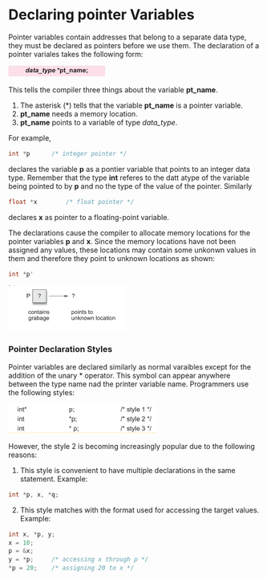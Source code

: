 # Declaring pointer Variables

Pointer variables contain addresses that belong to a separate data type, they must be declared as pointers before we use them. The declaration of a pointer variales takes the following form:

![pointer 4](asset/104-pointers.png)

This tells the compiler three things about the variable **pt_name**.

1. The asterisk (*) tells that the variable **pt_name** is a pointer variable.
2. **pt_name** needs a memory location.
3. **pt_name** points to a variable of type *data_type*.

For example,

```c
int *p      /* integer pointer */
```

declares the variable **p** as a pontier variable that points to an integer data type. Remember that the type **int** referes to the datt atype of the variable being pointed to by **p** and no the type of the value of the pointer. Similarly

```c
float *x        /* float pointer */
```

declares **x** as pointer to a floating-point variable.

The declarations cause the compiler to allocate memory locations for the pointer variables **p** and **x**. Since the memory locations have not been assigned any values, these locations may contain some unkonwn values in them and therefore they point to unknown locations as shown:

```c
int *p'
```

![pointer 5](asset/105-pointers.png)

### Pointer Declaration Styles

Pointer variables are declared similarly as normal varaibles except for the addition of the unary * operator. This symbol can appear anywhere between the type name nad the printer variable name. Programmers use the following styles:

![pointer 6](asset/106-pointers.png)

However, the style 2 is becoming increasingly popular due to the following reasons:

1. This style is convenient to have multiple declarations in the same statement. Example: 

```c
int *p, x, *q;
```


2. This style matches with the format used for accessing  the target values. Example: 

```c
int x, *p, y;
x = 10;
p = &x;
y = *p;     /* accessing x through p */
*p = 20;    /* assigning 20 to x */
```